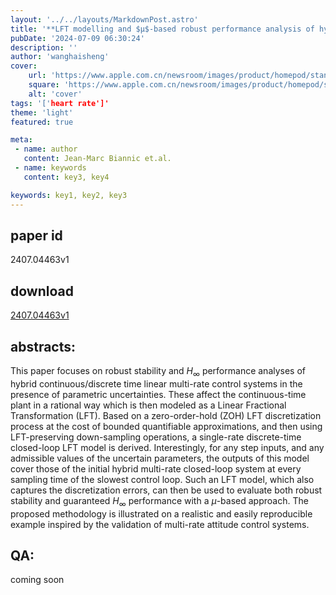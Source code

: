 ```yaml
---
layout: '../../layouts/MarkdownPost.astro'
title: '**LFT modelling and $μ$-based robust performance analysis of hybrid multi-rate control systems**'
pubDate: '2024-07-09 06:30:24'
description: ''
author: 'wanghaisheng'
cover:
    url: 'https://www.apple.com.cn/newsroom/images/product/homepod/standard/Apple-HomePod-hero-230118_big.jpg.large_2x.jpg'
    square: 'https://www.apple.com.cn/newsroom/images/product/homepod/standard/Apple-HomePod-hero-230118_big.jpg.large_2x.jpg'
    alt: 'cover'
tags: '['heart rate']' 
theme: 'light'
featured: true

meta:
 - name: author
   content: Jean-Marc Biannic et.al.
 - name: keywords
   content: key3, key4

keywords: key1, key2, key3
---
```


## paper id
2407.04463v1
## download
[2407.04463v1](http://arxiv.org/abs/2407.04463v1)
## abstracts:
This paper focuses on robust stability and $H_\infty$ performance analyses of hybrid continuous/discrete time linear multi-rate control systems in the presence of parametric uncertainties. These affect the continuous-time plant in a rational way which is then modeled as a Linear Fractional Transformation (LFT). Based on a zero-order-hold (ZOH) LFT discretization process at the cost of bounded quantifiable approximations, and then using LFT-preserving down-sampling operations, a single-rate discrete-time closed-loop LFT model is derived. Interestingly, for any step inputs, and any admissible values of the uncertain parameters, the outputs of this model cover those of the initial hybrid multi-rate closed-loop system at every sampling time of the slowest control loop. Such an LFT model, which also captures the discretization errors, can then be used to evaluate both robust stability and guaranteed $H_\infty$ performance with a $\mu$-based approach. The proposed methodology is illustrated on a realistic and easily reproducible example inspired by the validation of multi-rate attitude control systems.
## QA:
coming soon
